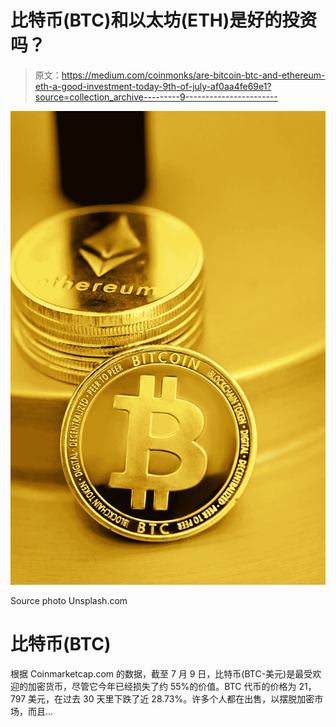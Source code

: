 # 比特币(BTC)和以太坊(ETH)是好的投资吗？

> 原文：<https://medium.com/coinmonks/are-bitcoin-btc-and-ethereum-eth-a-good-investment-today-9th-of-july-af0aa4fe69e1?source=collection_archive---------9----------------------->

![](img/b09bd7d4b24e68103c1f49fae86cd6a7.png)

Source photo Unsplash.com

# 比特币(BTC)

根据 Coinmarketcap.com 的数据，截至 7 月 9 日，比特币(BTC-美元)是最受欢迎的加密货币，尽管它今年已经损失了约 55%的价值。BTC 代币的价格为 21，797 美元，在过去 30 天里下跌了近 28.73%。许多个人都在出售，以摆脱加密市场，而且…